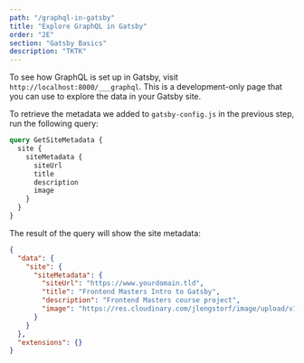 ```yaml
---
path: "/graphql-in-gatsby"
title: "Explore GraphQL in Gatsby"
order: "2E"
section: "Gatsby Basics"
description: "TKTK"
---
```


To see how GraphQL is set up in Gatsby, visit `http://localhost:8000/___graphql`. This is a development-only page that you can use to explore the data in your Gatsby site.

To retrieve the metadata we added to `gatsby-config.js` in the previous step, run the following query:

```graphql
query GetSiteMetadata {
  site {
    siteMetadata {
      siteUrl
      title
      description
      image
    }
  }
}
```

The result of the query will show the site metadata:

```json
{
  "data": {
    "site": {
      "siteMetadata": {
        "siteUrl": "https://www.yourdomain.tld",
        "title": "Frontend Masters Intro to Gatsby",
        "description": "Frontend Masters course project",
        "image": "https://res.cloudinary.com/jlengstorf/image/upload/v1628127675/frontend-masters/gatsby-intro/share-image.jpg"
      }
    }
  },
  "extensions": {}
}
```
